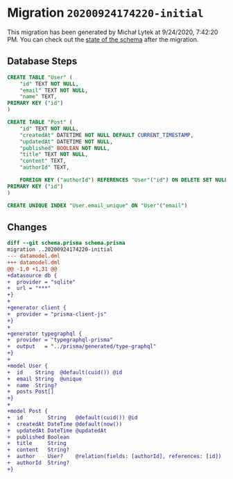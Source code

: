 # Migration `20200924174220-initial`

This migration has been generated by Michał Lytek at 9/24/2020, 7:42:20 PM.
You can check out the [state of the schema](./schema.prisma) after the migration.

## Database Steps

```sql
CREATE TABLE "User" (
    "id" TEXT NOT NULL,
    "email" TEXT NOT NULL,
    "name" TEXT,
PRIMARY KEY ("id")
)

CREATE TABLE "Post" (
    "id" TEXT NOT NULL,
    "createdAt" DATETIME NOT NULL DEFAULT CURRENT_TIMESTAMP,
    "updatedAt" DATETIME NOT NULL,
    "published" BOOLEAN NOT NULL,
    "title" TEXT NOT NULL,
    "content" TEXT,
    "authorId" TEXT,

    FOREIGN KEY ("authorId") REFERENCES "User"("id") ON DELETE SET NULL ON UPDATE CASCADE,
PRIMARY KEY ("id")
)

CREATE UNIQUE INDEX "User.email_unique" ON "User"("email")
```

## Changes

```diff
diff --git schema.prisma schema.prisma
migration ..20200924174220-initial
--- datamodel.dml
+++ datamodel.dml
@@ -1,0 +1,31 @@
+datasource db {
+  provider = "sqlite"
+  url = "***"
+}
+
+generator client {
+  provider = "prisma-client-js"
+}
+
+generator typegraphql {
+  provider = "typegraphql-prisma"
+  output   = "../prisma/generated/type-graphql"
+}
+
+model User {
+  id    String  @default(cuid()) @id
+  email String  @unique
+  name  String?
+  posts Post[]
+}
+
+model Post {
+  id        String   @default(cuid()) @id
+  createdAt DateTime @default(now())
+  updatedAt DateTime @updatedAt
+  published Boolean
+  title     String
+  content   String?
+  author    User?    @relation(fields: [authorId], references: [id])
+  authorId  String?
+}
```


